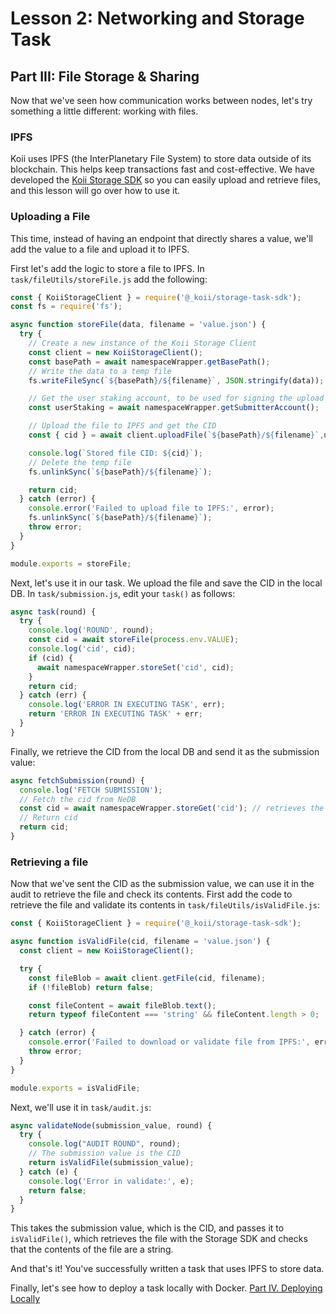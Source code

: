 # Lesson 2: Networking and Storage Task

## Part III: File Storage & Sharing

Now that we've seen how communication works between nodes, let's try something a little different: working with files.

### IPFS

Koii uses IPFS (the InterPlanetary File System) to store data outside of its blockchain. This helps keep transactions fast and cost-effective. We have developed the [Koii Storage SDK](https://www.npmjs.com/package/@_koii/storage-task-sdk) so you can easily upload and retrieve files, and this lesson will go over how to use it.

### Uploading a File

This time, instead of having an endpoint that directly shares a value, we'll add the value to a file and upload it to IPFS.

First let's add the logic to store a file to IPFS. In `task/fileUtils/storeFile.js` add the following:

```javascript
const { KoiiStorageClient } = require('@_koii/storage-task-sdk');
const fs = require('fs');

async function storeFile(data, filename = 'value.json') {
  try {
    // Create a new instance of the Koii Storage Client
    const client = new KoiiStorageClient();
    const basePath = await namespaceWrapper.getBasePath();
    // Write the data to a temp file
    fs.writeFileSync(`${basePath}/${filename}`, JSON.stringify(data));

    // Get the user staking account, to be used for signing the upload request
    const userStaking = await namespaceWrapper.getSubmitterAccount();

    // Upload the file to IPFS and get the CID
    const { cid } = await client.uploadFile(`${basePath}/${filename}`,userStaking);

    console.log(`Stored file CID: ${cid}`);
    // Delete the temp file
    fs.unlinkSync(`${basePath}/${filename}`);

    return cid;
  } catch (error) {
    console.error('Failed to upload file to IPFS:', error);
    fs.unlinkSync(`${basePath}/${filename}`);
    throw error;
  }
}

module.exports = storeFile;
```

Next, let's use it in our task. We upload the file and save the CID in the local DB. In `task/submission.js`, edit your `task()` as follows:

```javascript
async task(round) {
  try {
    console.log('ROUND', round);
    const cid = await storeFile(process.env.VALUE);
    console.log('cid', cid);
    if (cid) {
      await namespaceWrapper.storeSet('cid', cid);
    }
    return cid;
  } catch (err) {
    console.log('ERROR IN EXECUTING TASK', err);
    return 'ERROR IN EXECUTING TASK' + err;
  }
}
```

Finally, we retrieve the CID from the local DB and send it as the submission value:

```javascript
async fetchSubmission(round) {
  console.log('FETCH SUBMISSION');
  // Fetch the cid from NeDB
  const cid = await namespaceWrapper.storeGet('cid'); // retrieves the value
  // Return cid
  return cid;
}
```

### Retrieving a file

Now that we've sent the CID as the submission value, we can use it in the audit to retrieve the file and check its contents. First add the code to retrieve the file and validate its contents in `task/fileUtils/isValidFile.js`:

```javascript
const { KoiiStorageClient } = require('@_koii/storage-task-sdk');

async function isValidFile(cid, filename = 'value.json') {
  const client = new KoiiStorageClient();

  try {
    const fileBlob = await client.getFile(cid, filename);
    if (!fileBlob) return false;

    const fileContent = await fileBlob.text();
    return typeof fileContent === 'string' && fileContent.length > 0;

  } catch (error) {
    console.error('Failed to download or validate file from IPFS:', error);
    throw error;
  }
}

module.exports = isValidFile;
```

Next, we'll use it in `task/audit.js`:

```javascript
async validateNode(submission_value, round) {
  try {
    console.log("AUDIT ROUND", round);
    // The submission value is the CID
    return isValidFile(submission_value);
  } catch (e) {
    console.log('Error in validate:', e);
    return false;
  }
}
```

This takes the submission value, which is the CID, and passes it to `isValidFile()`, which retrieves the file with the Storage SDK and checks that the contents of the file are a string.

And that's it! You've successfully written a task that uses IPFS to store data.

Finally, let's see how to deploy a task locally with Docker. [Part IV. Deploying Locally](./PartIV.md)
